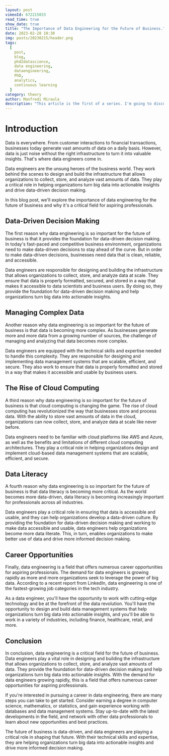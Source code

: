 ```yaml
---
layout: post
vimeoId: 672215033
read_time: true
show_date: true
title: "The Importance of Data Engineering for the Future of Business."
date: 2023-02-28 18:30
img: posts/20230215/header.png
tags:
  [
    post,
    blog,
    phd2datascience,
    data engineering,
    dataengineering,
    PhD,
    analytics,
    continuous learning
  ]
category: theory
author: Manfredi Miraula
description: "This article is the first of a series. I'm going to discuss the importance of Data Engineering"
---
```


# Introduction

Data is everywhere. From customer interactions to financial transactions, businesses today generate vast amounts of data on a daily basis. However, data is just noise without the right infrastructure to turn it into valuable insights. That's where data engineers come in.

Data engineers are the unsung heroes of the business world. They work behind the scenes to design and build the infrastructure that allows organizations to collect, store, and analyze vast amounts of data. They play a critical role in helping organizations turn big data into actionable insights and drive data-driven decision making.

In this blog post, we'll explore the importance of data engineering for the future of business and why it's a critical field for aspiring professionals.

## Data-Driven Decision Making
The first reason why data engineering is so important for the future of business is that it provides the foundation for data-driven decision making. In today's fast-paced and competitive business environment, organizations need to make data-driven decisions to stay ahead of the curve. But in order to make data-driven decisions, businesses need data that is clean, reliable, and accessible.

Data engineers are responsible for designing and building the infrastructure that allows organizations to collect, store, and analyze data at scale. They ensure that data is properly formatted, secured, and stored in a way that makes it accessible to data scientists and business users. By doing so, they provide the foundation for data-driven decision making and help organizations turn big data into actionable insights.

<!-- ![Cryptovaluer diagram](assets/img/posts/20220131/cryptovaluer_diagram.jpg)\_Cryptovaluer diagram. The color hints at the status of the different parts.
[Insert Image: A diagram showing the role of data engineers in collecting, storing, and analyzing data] -->

## Managing Complex Data
Another reason why data engineering is so important for the future of business is that data is becoming more complex. As businesses generate more and more data from a growing number of sources, the challenge of managing and analyzing that data becomes more complex.

Data engineers are equipped with the technical skills and expertise needed to handle this complexity. They are responsible for designing and implementing data management systems that are scalable, efficient, and secure. They also work to ensure that data is properly formatted and stored in a way that makes it accessible and usable by business users.

<!-- ![Cryptovaluer diagram](assets/img/posts/20220131/cryptovaluer_diagram.jpg)\_Cryptovaluer diagram. The color hints at the status of the different parts.
[Insert Image: A diagram showing the complexity of data and the role of data engineers in managing it] -->

## The Rise of Cloud Computing
A third reason why data engineering is so important for the future of business is that cloud computing is changing the game. The rise of cloud computing has revolutionized the way that businesses store and process data. With the ability to store vast amounts of data in the cloud, organizations can now collect, store, and analyze data at scale like never before.

Data engineers need to be familiar with cloud platforms like AWS and Azure, as well as the benefits and limitations of different cloud computing architectures. They play a critical role in helping organizations design and implement cloud-based data management systems that are scalable, efficient, and secure.

<!-- ![Cryptovaluer diagram](assets/img/posts/20220131/cryptovaluer_diagram.jpg)\_Cryptovaluer diagram. The color hints at the status of the different parts.
[Insert Image: A diagram showing the role of data engineers in designing and implementing cloud-based data management systems] -->

## Data Literacy
A fourth reason why data engineering is so important for the future of business is that data literacy is becoming more critical. As the world becomes more data-driven, data literacy is becoming increasingly important for professionals across all industries.

Data engineers play a critical role in ensuring that data is accessible and usable, and they can help organizations develop a data-driven culture. By providing the foundation for data-driven decision making and working to make data accessible and usable, data engineers help organizations become more data literate. This, in turn, enables organizations to make better use of data and drive more informed decision making.

<!-- ![Cryptovaluer diagram](assets/img/posts/20220131/cryptovaluer_diagram.jpg)\_Cryptovaluer diagram. The color hints at the status of the different parts.
[Insert Image: A diagram showing the role of data engineers in promoting data literacy within organizations] -->

## Career Opportunities
Finally, data engineering is a field that offers numerous career opportunities for aspiring professionals. The demand for data engineers is growing rapidly as more and more organizations seek to leverage the power of big data. According to a recent report from LinkedIn, data engineering is one of the fastest-growing job categories in the tech industry.

As a data engineer, you'll have the opportunity to work with cutting-edge technology and be at the forefront of the data revolution. You'll have the opportunity to design and build data management systems that help organizations turn big data into actionable insights, and you'll be able to work in a variety of industries, including finance, healthcare, retail, and more.

<!-- ![Cryptovaluer diagram](assets/img/posts/20220131/cryptovaluer_diagram.jpg)\_Cryptovaluer diagram. The color hints at the status of the different parts.
[Insert Image: A chart showing the growth of data engineering jobs and the industries that are hiring data engineers] -->

## Conclusion

In conclusion, data engineering is a critical field for the future of business. Data engineers play a vital role in designing and building the infrastructure that allows organizations to collect, store, and analyze vast amounts of data. They provide the foundation for data-driven decision making and help organizations turn big data into actionable insights. With the demand for data engineers growing rapidly, this is a field that offers numerous career opportunities for aspiring professionals.

If you're interested in pursuing a career in data engineering, there are many steps you can take to get started. Consider earning a degree in computer science, mathematics, or statistics, and gain experience working with databases and data management systems. Stay up-to-date with the latest developments in the field, and network with other data professionals to learn about new opportunities and best practices.

The future of business is data-driven, and data engineers are playing a critical role in shaping that future. With their technical skills and expertise, they are helping organizations turn big data into actionable insights and drive more informed decision making.



